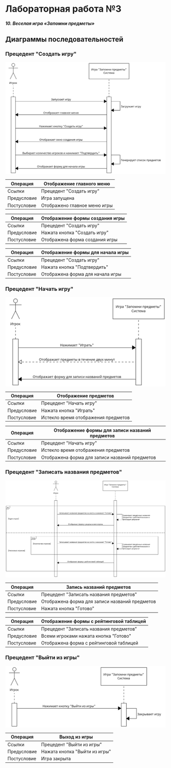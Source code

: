 # Лабораторная работа №3
##### 10. Веселая игра «Запомни предметы»
## Диаграммы последовательностей
### Прецедент "Создать игру"
![diag1](lab3_diag1.png)

|Операция|Отображение главного меню|
|-|-|
|Ссылки|Прецедент "Создать игру"|
|Предусловие|Игра запущена|
|Постусловие|Отображено главное меню игры|

|Операция|Отображение формы создания игры|
|-|-|
|Ссылки|Прецедент "Создать игру"|
|Предусловие|Нажата кнопка "Создать игру"|
|Постусловие|Отображена форма создания игры|

|Операция|Отображение формы для начала игры|
|-|-|
|Ссылки|Прецедент "Создать игру"|
|Предусловие|Нажата кнопка "Подтвердить"|
|Постусловие|Отображена форма для начала игры|

### Прецедент "Начать игру"
![diag2](lab3_diag2.png)

|Операция|Отображение предметов|
|-|-|
|Ссылки|Прецедент "Начать игру"|
|Предусловие|Нажата кнопка "Играть"|
|Постусловие|Истекло время отображения предметов|

|Операция|Отображение формы для записи названий предметов|
|-|-|
|Ссылки|Прецедент "Начать игру"|
|Предусловие|Истекло время отображения предметов|
|Постусловие|Отображена форма для записи названий предметов|

### Прецедент "Записать названия предметов"
![diag3](lab3_diag3.png)

|Операция|Запись названий предметов|
|-|-|
|Ссылки|Прецедент "Записать названия предметов"|
|Предусловие|Отображена форма для записи названий предметов|
|Постусловие|Нажата кнопка "Готово"|

|Операция|Отображение формы с рейтинговой таблицей|
|-|-|
|Ссылки|Прецедент "Записать названия предметов"|
|Предусловие|Всеми игроками нажата кнопка "Готово"|
|Постусловие|Отображена форма с рейтинговой таблицей|

### Прецедент "Выйти из игры"
![diag4](lab3_diag4.png)

|Операция|Выход из игры|
|-|-|
|Ссылки|Прецедент "Выйти из игры"|
|Предусловие|Нажата кнопка "Выйти из игры"|
|Постусловие|Игра закрыта|
